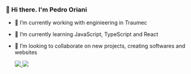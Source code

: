 ### 👋 Hi there. I'm Pedro Oriani


- 🔭 I’m currently working with enginieering in Traumec
- 🌱 I’m currently learning JavaScript, TypeScript and React
- 👯 I’m looking to collaborate on new projects, creating softwares and websites

  <div>
    <a href=https://github.com/PedroOriani/>
    <img heigth="180em" src="https://github-readme-stats.vercel.app/api?username=PedroOriani&show_icons=true&theme=radical" />
    <img heigth="180em" src="https://github-readme-stats.vercel.app/api/top-langs/?username=PedroOriani&theme=dracula"/>
  </div>

<!--
**PedroOriani/PedroOriani** is a ✨ _special_ ✨ repository because its `README.md` (this file) appears on your GitHub profile.

Here are some ideas to get you started:

- 🔭 I’m currently working on ...
- 🌱 I’m currently learning ...
- 👯 I’m looking to collaborate on ...
- 🤔 I’m looking for help with ...
- 💬 Ask me about ...
- 📫 How to reach me: ...
- 😄 Pronouns: ...
- ⚡ Fun fact: ...
-->
